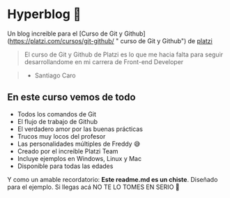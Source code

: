# Hyperblog 💚
Un blog increible para el [Curso de Git y Github]
(https://platzi.com/cursos/git-github/ " curso de Git y Github") de [platzi](https://platzi.com/ "Platzi")
> El curso de Git y Github de Platzi es lo que me hacia falta para seguir desarrollandome en mi carrera de Front-end Developer

> - Santiago Caro

## En este curso vemos de todo
* Todos los comandos de Git 
* El flujo de trabajo de Github
* El verdadero amor por las buenas prácticas
* Trucos muy locos del profesor
* Las personalidades múltiples de Freddy 😅
* Creado por el increible Platzi Team
* Incluye ejemplos en Windows, Linux y Mac
* Disponible para todas las edades

Y como un amable recordatorio: 
**Este readme.md es un chiste**. Diseñado para el ejemplo.
Si llegas acá NO TE LO TOMES EN SERIO 🙈